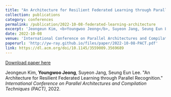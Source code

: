 ```yaml
---
title: "An Architecture for Resilient Federated Learning through Parallel Recognition"
collection: publications
category: conferences
permalink: /publication/2022-10-08-federated-learning-architecture
excerpt: 'Jeongeun Kim, <b>Youngwoo Jeong</b>, Suyeon Jang, Seung Eun Lee. &quot;An Architecture for Resilient Federated Learning through Parallel Recognition.&quot; <i>International Conference on Parallel Architectures and Compilation Techniques (PACT)</i>, 2022.'
date: 2022-10-08
venue: 'International Conference on Parallel Architectures and Compilation Techniques (PACT)'
paperurl: 'http://yw-ray.github.io/files/paper/2022-10-08-PACT.pdf'
link: https://dl.acm.org/doi/10.1145/3559009.3569689
---
```


<a href='http://yw-ray.github.io/files/paper/2022-10-08-PACT.pdf'>Download paper here</a>

Jeongeun Kim, <b>Youngwoo Jeong</b>, Suyeon Jang, Seung Eun Lee. &quot;An Architecture for Resilient Federated Learning through Parallel Recognition.&quot; <i>International Conference on Parallel Architectures and Compilation Techniques (PACT)</i>, 2022.
